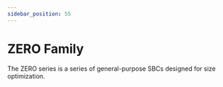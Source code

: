 ```yaml
---
sidebar_position: 55
---
```


# ZERO Family

The ZERO series is a series of general-purpose SBCs designed for size optimization.

<DocCardList />
